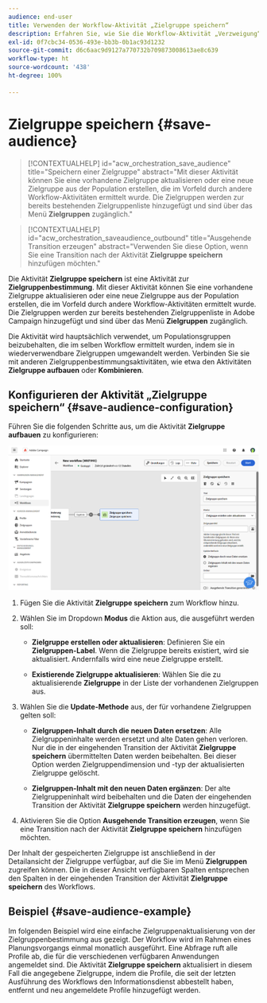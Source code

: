 ```yaml
---
audience: end-user
title: Verwenden der Workflow-Aktivität „Zielgruppe speichern“
description: Erfahren Sie, wie Sie die Workflow-Aktivität „Verzweigung“ verwenden.
exl-id: 0f7cbc34-0536-493e-bb3b-0b1ac93d1232
source-git-commit: d6c6aac9d9127a770732b709873008613ae8c639
workflow-type: ht
source-wordcount: '438'
ht-degree: 100%

---
```


# Zielgruppe speichern {#save-audience}

>[!CONTEXTUALHELP]
>id="acw_orchestration_save_audience"
>title="Speichern einer Zielgruppe"
>abstract="Mit dieser Aktivität können Sie eine vorhandene Zielgruppe aktualisieren oder eine neue Zielgruppe aus der Population erstellen, die im Vorfeld durch andere Workflow-Aktivitäten ermittelt wurde. Die Zielgruppen werden zur bereits bestehenden Zielgruppenliste hinzugefügt und sind über das Menü **Zielgruppen** zugänglich."

>[!CONTEXTUALHELP]
>id="acw_orchestration_saveaudience_outbound"
>title="Ausgehende Transition erzeugen"
>abstract="Verwenden Sie diese Option, wenn Sie eine Transition nach der Aktivität **Zielgruppe speichern** hinzufügen möchten."

Die Aktivität **Zielgruppe speichern** ist eine Aktivität zur **Zielgruppenbestimmung**. Mit dieser Aktivität können Sie eine vorhandene Zielgruppe aktualisieren oder eine neue Zielgruppe aus der Population erstellen, die im Vorfeld durch andere Workflow-Aktivitäten ermittelt wurde. Die Zielgruppen werden zur bereits bestehenden Zielgruppenliste in Adobe Campaign hinzugefügt und sind über das Menü **Zielgruppen** zugänglich.

Die Aktivität wird hauptsächlich verwendet, um Populationsgruppen beizubehalten, die im selben Workflow ermittelt wurden, indem sie in wiederverwendbare Zielgruppen umgewandelt werden. Verbinden Sie sie mit anderen Zielgruppenbestimmungsaktivitäten, wie etwa den Aktivitäten **Zielgruppe aufbauen** oder **Kombinieren**.

## Konfigurieren der Aktivität „Zielgruppe speichern“ {#save-audience-configuration}

Führen Sie die folgenden Schritte aus, um die Aktivität **Zielgruppe aufbauen** zu konfigurieren:

![Beschreibung: Workflow-Konfiguration für die Aktivität „Zielgruppe speichern“](../assets/workflow-save-audience.png)

1. Fügen Sie die Aktivität **Zielgruppe speichern** zum Workflow hinzu.

1. Wählen Sie im Dropdown **Modus** die Aktion aus, die ausgeführt werden soll:

   * **Zielgruppe erstellen oder aktualisieren**: Definieren Sie ein **Zielgruppen-Label**. Wenn die Zielgruppe bereits existiert, wird sie aktualisiert. Andernfalls wird eine neue Zielgruppe erstellt.

   * **Existierende Zielgruppe aktualisieren**: Wählen Sie die zu aktualisierende **Zielgruppe** in der Liste der vorhandenen Zielgruppen aus.

1. Wählen Sie die **Update-Methode** aus, der für vorhandene Zielgruppen gelten soll:

   * **Zielgruppen-Inhalt durch die neuen Daten ersetzen**: Alle Zielgruppeninhalte werden ersetzt und alte Daten gehen verloren. Nur die in der eingehenden Transition der Aktivität **Zielgruppe speichern** übermittelten Daten werden beibehalten. Bei dieser Option werden Zielgruppendimension und -typ der aktualisierten Zielgruppe gelöscht.

   * **Zielgruppen-Inhalt mit den neuen Daten ergänzen**: Der alte Zielgruppeninhalt wird beibehalten und die Daten der eingehenden Transition der Aktivität **Zielgruppe speichern** werden hinzugefügt.

1. Aktivieren Sie die Option **Ausgehende Transition erzeugen**, wenn Sie eine Transition nach der Aktivität **Zielgruppe speichern** hinzufügen möchten.

Der Inhalt der gespeicherten Zielgruppe ist anschließend in der Detailansicht der Zielgruppe verfügbar, auf die Sie im Menü **Zielgruppen** zugreifen können. Die in dieser Ansicht verfügbaren Spalten entsprechen den Spalten in der eingehenden Transition der Aktivität **Zielgruppe speichern** des Workflows.

## Beispiel {#save-audience-example}

Im folgenden Beispiel wird eine einfache Zielgruppenaktualisierung von der Zielgruppenbestimmung aus gezeigt. Der Workflow wird im Rahmen eines Planungsvorgangs einmal monatlich ausgeführt. Eine Abfrage ruft alle Profile ab, die für die verschiedenen verfügbaren Anwendungen angemeldet sind. Die Aktivität **Zielgruppe speichern** aktualisiert in diesem Fall die angegebene Zielgruppe, indem die Profile, die seit der letzten Ausführung des Workflows den Informationsdienst abbestellt haben, entfernt und neu angemeldete Profile hinzugefügt werden.